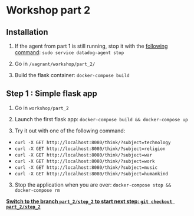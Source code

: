# Workshop part 2

## Installation

1. If the agent from part 1 is still running, stop it with the [following command][4]: `sudo service datadog-agent stop`

2. Go in `/vagrant/workshop/part_2/`

3. Build the flask container: `docker-compose build`

## Step 1 : Simple flask app 

1. Go in `workshop/part_2`
2. Launch the first flask app: `docker-compose build && docker-compose up`

3. Try it out with one of the following command:

* `curl -X GET http://localhost:8080/think/?subject=technology`
* `curl -X GET http://localhost:8080/think/?subject=religion`
* `curl -X GET http://localhost:8080/think/?subject=war`
* `curl -X GET http://localhost:8080/think/?subject=work`
* `curl -X GET http://localhost:8080/think/?subject=music`
* `curl -X GET http://localhost:8080/think/?subject=humankind`

3. Stop the application when you are over: `docker-compose stop && docker-compose rm`

**[Switch to the branch `part_2/step_2` to start next step: `git checkout part_2/step_2`][11]**

[1]: https://app.datadoghq.com/screen/integration/21/nginx---overview
[2]: https://app.datadoghq.com/dash/integration/20/nginx---metrics
[3]: https://app.datadoghq.com/screen/integration/15/redis---overview
[4]: https://docs.datadoghq.com/agent/basic_agent_usage/amazonlinux/#commands
[5]: https://docs.datadoghq.com/agent/autodiscovery/
[6]: https://docs.datadoghq.com/integrations/nginx/
[7]: https://docs.datadoghq.com/integrations/redisdb/
[8]: https://app.datadoghq.com/
[9]: https://app.datadoghq.com/logs/pipelines
[10]: https://app.datadoghq.com/apm/home?env=none
[11]: https://github.com/l0k0ms/log-workshop/tree/part_2/step_2/workshop/part_2
[12]: https://github.com/l0k0ms/log-workshop/tree/part_2/step_3/workshop/part_2
[13]: https://github.com/l0k0ms/log-workshop/tree/part_2/step_4/workshop/part_2